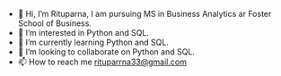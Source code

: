 - 👋 Hi, I’m Rituparna, I am pursuing MS in Business Analytics ar Foster School of Business.
- 👀 I’m interested in Python and SQL.
- 🌱 I’m currently learning Python and SQL.
- 💞️ I’m looking to collaborate on Python and SQL.
- 📫 How to reach me rituparrna33@gmail.com

<!---
rituparrna33/rituparrna33 is a ✨ special ✨ repository because its `README.md` (this file) appears on your GitHub profile.
You can click the Preview link to take a look at your changes.
--->
